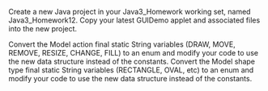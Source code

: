 Create a new Java project in your Java3_Homework working set, named Java3_Homework12. Copy your latest GUIDemo applet and associated files into the new project.

Convert the Model action final static String variables (DRAW, MOVE, REMOVE, RESIZE, CHANGE, FILL) to an enum and modify your code to use the new data structure instead of the constants.
Convert the Model shape type final static String variables (RECTANGLE, OVAL, etc) to an enum and modify your code to use the new data structure instead of the constants.